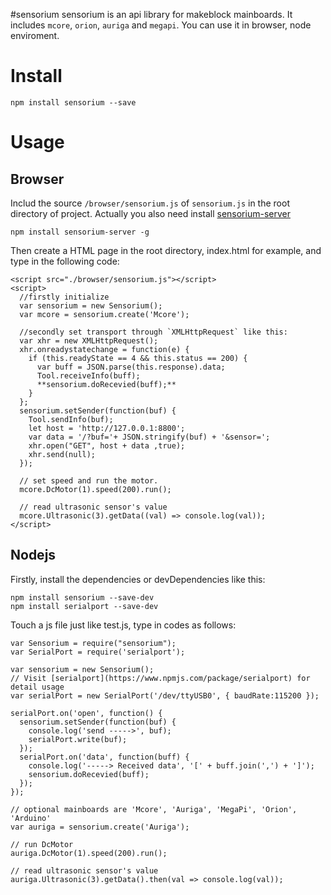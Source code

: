 #sensorium
sensorium is an api library for makeblock mainboards. It includes `mcore`, `orion`, `auriga` and  `megapi`.
You can use it in browser, node enviroment.

# Install
```
npm install sensorium --save
```

# Usage
## Browser
Includ the source `/browser/sensorium.js` of `sensorium.js` in the root directory of project.
Actually you also need install [sensorium-server](https://www.npmjs.com/package/sensorium-server)

```
npm install sensorium-server -g

```
Then create a HTML page in the root directory, index.html for example, and type in the following code:
```
<script src="./browser/sensorium.js"></script>
<script>
  //firstly initialize
  var sensorium = new Sensorium();
  var mcore = sensorium.create('Mcore');

  //secondly set transport through `XMLHttpRequest` like this:
  var xhr = new XMLHttpRequest();
  xhr.onreadystatechange = function(e) {
    if (this.readyState == 4 && this.status == 200) {
      var buff = JSON.parse(this.response).data;
      Tool.receiveInfo(buff);
      **sensorium.doRecevied(buff);**
    }
  };
  sensorium.setSender(function(buf) {
    Tool.sendInfo(buf);
    let host = 'http://127.0.0.1:8800';
    var data = '/?buf='+ JSON.stringify(buf) + '&sensor=';
    xhr.open("GET", host + data ,true);
    xhr.send(null);
  });

  // set speed and run the motor.
  mcore.DcMotor(1).speed(200).run();

  // read ultrasonic sensor's value
  mcore.Ultrasonic(3).getData((val) => console.log(val));
</script>

```
## Nodejs
Firstly, install the dependencies or devDependencies like this:
```
npm install sensorium --save-dev
npm install serialport --save-dev
```

Touch a js file just like test.js, type in codes as follows:

```
var Sensorium = require("sensorium");
var SerialPort = require('serialport');

var sensorium = new Sensorium();
// Visit [serialport](https://www.npmjs.com/package/serialport) for detail usage
var serialPort = new SerialPort('/dev/ttyUSB0', { baudRate:115200 });

serialPort.on('open', function() {
  sensorium.setSender(function(buf) {
    console.log('send ----->', buf);
    serialPort.write(buf);
  });
  serialPort.on('data', function(buff) {
    console.log('-----> Received data', '[' + buff.join(',') + ']');
    sensorium.doRecevied(buff);
  });
});

// optional mainboards are 'Mcore', 'Auriga', 'MegaPi', 'Orion', 'Arduino'
var auriga = sensorium.create('Auriga');

// run DcMotor
auriga.DcMotor(1).speed(200).run();

// read ultrasonic sensor's value
auriga.Ultrasonic(3).getData().then(val => console.log(val));
```
